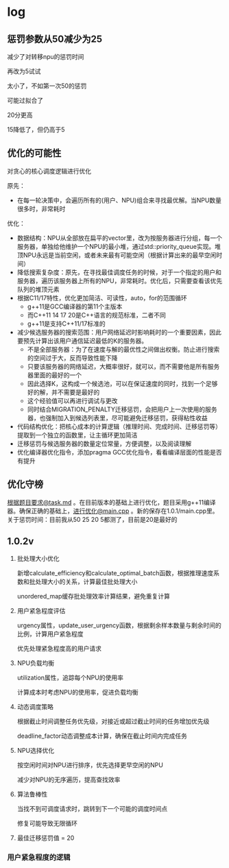 # log

## 惩罚参数从50减少为25

减少了对转移npu的惩罚时间



再改为5试试

太小了，不如第一次50的惩罚

可能过拟合了



20分更高



15降低了，但仍高于5



## 优化的可能性

对贪心的核心调度逻辑进行优化

原先：

- 在每一轮决策中，会遍历所有的(用户、NPU)组合来寻找最优解。当NPU数量很多时，非常耗时

优化：

- 数据结构：NPU从全部放在扁平的vector里，改为按服务器进行分组，每一个服务器，单独给他维护一个NPU的最小堆，通过std::priority_queue实现。堆顶NPU永远是当前空闲，或者未来最有可能空闲（根据计算出来的最早空闲时间）
- 降低搜索复杂度：原先，在寻找最佳调度任务的时候，对于一个指定的用户和服务器，遍历该服务器上所有的NPU，非常耗时。优化后，只需要查看该优先队列的堆顶元素
- 根据C11/17特性，优化更加简洁、可读性，auto，for的范围循环
  - g++11是GCC编译器的第11个主版本
  - 而C++11 14 17 20是C++语言的规范标准，二者不同
  - g++11是支持C++11/17标准的
- 减少候选服务器的搜索范围：用户网络延迟时影响耗时的一个重要因素，因此要预先计算出该用户通信延迟最低的K的服务器。
  - 不是全部服务器：为了在速度与解的最优性之间做出权衡。防止进行搜索的空间过于大，反而导致性能下降
  - 只要该服务器的网络延迟，大概率很好，就可以，而不需要他是所有服务器里面的最好的一个
  - 因此选择K，这构成一个候选池，可以在保证速度的同时，找到一个足够好的解，并不需要是最好的
  - 这个经验值可以再进行调试与更改
  - 同时结合MIGRATION_PENALTY迁移惩罚，会把用户上一次使用的服务器，也强制加入到候选列表里，尽可能避免迁移惩罚，获得粘性收益
- 代码结构优化：把核心成本的计算逻辑（推理时间、完成时间、迁移惩罚等）提取到一个独立的函数里，让主循环更加简洁
- 迁移惩罚与候选服务器的数量定位常量，方便调整，以及阅读理解
- 优化编译器优化指令，添加pragma GCC优化指令，看看编译层面的性能是否有提升



## 优化守榜

根据题目要求@task.md 。在目前版本的基础上进行优化，题目采用g++11编译器。确保正确的基础上，进行优化@main.cpp 。新的保存在1.0.1/main.cpp里。关于惩罚时间：目前我从50 25 20 5都测了，目前是20是最好的



## 1.0.2v

1. 批处理大小优化

   新增calculate_efficiency和calculate_optimal_batch函数，根据推理速度系数和批处理大小的关系，计算最佳批处理大小

   unordered_map缓存批处理效率计算结果，避免重复计算

2. 用户紧急程度评估

   urgency属性，update_user_urgency函数，根据剩余样本数量与剩余时间的比例，计算用户紧急程度

   优先处理紧急程度高的用户请求

3. NPU负载均衡

   utilization属性，追踪每个NPU的使用率

   计算成本时考虑NPU的使用率，促进负载均衡

4. 动态调度策略

   根据截止时间调整任务优先级，对接近或超过截止时间的任务增加优先级

   deadline_factor动态调整成本计算，确保在截止时间内完成任务

5. NPU选择优化

   按空闲时间对NPU进行排序，优先选择更早空闲的NPU

   减少对NPU的无序遍历，提高查找效率

6. 算法鲁棒性

   当找不到可调度请求时，跳转到下一个可能的调度时间点

   修复可能导致无限循环

7. 最佳迁移惩罚值 = 20



### 用户紧急程度的逻辑











